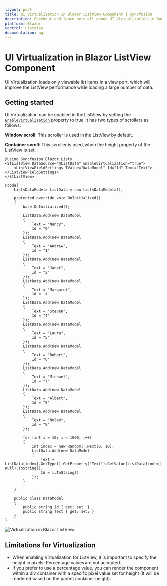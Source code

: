 ```yaml
---
layout: post
title: UI Virtualization in Blazor ListView Component | Syncfusion
description: Checkout and learn here all about UI Virtualization in Syncfusion Blazor ListView component and much more.
platform: Blazor
control: Listview
documentation: ug
---
```


# UI Virtualization in Blazor ListView Component

UI Virtualization loads only viewable list items in a view port, which will improve the ListView performance while loading a large number of data.

## Getting started

UI Virtualization can be enabled in the ListView by setting the [`EnableVirtualization`](https://help.syncfusion.com/cr/blazor/Syncfusion.Blazor.Lists.SfListView-1.html#Syncfusion_Blazor_Lists_SfListView_1_EnableVirtualization) property to true. It has two types of scrollers as follows:

**Window scroll**: This scroller is used in the ListView by default.

**Container scroll**: This scroller is used, when the height property of the ListView is set.

```cshtml
@using Syncfusion.Blazor.Lists
<SfListView DataSource="@ListData" EnableVirtualization="true">
    <ListViewFieldSettings TValue="DataModel" Id="Id" Text="Text"></ListViewFieldSettings>
</SfListView>

@code{
    List<DataModel> ListData = new List<DataModel>();

    protected override void OnInitialized()
    {
        base.OnInitialized();

        ListData.Add(new DataModel
        {
            Text = "Nancy",
            Id = "0"
        });
        ListData.Add(new DataModel
        {
            Text = "Andrew",
            Id = "1"
        });
        ListData.Add(new DataModel
        {
            Text = "Janet",
            Id = "2"
        });
        ListData.Add(new DataModel
        {
            Text = "Margaret",
            Id = "3"
        });
        ListData.Add(new DataModel
        {
            Text = "Steven",
            Id = "4"
        });
        ListData.Add(new DataModel
        {
            Text = "Laura",
            Id = "5"
        });
        ListData.Add(new DataModel
        {
            Text = "Robert",
            Id = "6"
        });
        ListData.Add(new DataModel
        {
            Text = "Michael",
            Id = "7"
        });
        ListData.Add(new DataModel
        {
            Text = "Albert",
            Id = "8"
        });
        ListData.Add(new DataModel
        {
            Text = "Nolan",
            Id = "9"
        });

        for (int i = 10; i < 1000; i++)
        {
            int index = new Random().Next(0, 10);
            ListData.Add(new DataModel
            {
                Text = ListData[index].GetType().GetProperty("Text").GetValue(ListData[index], null).ToString(),
                Id = i.ToString()
            });
        }

    }

    public class DataModel
    {
        public string Id { get; set; }
        public string Text { get; set; }
    }
}
```

![Virtualization in Blazor ListView](./images/list/blazor-listview-virtualization.png)

## Limitations for Virtualization

* When enabling Virtualization for ListView, it is important to specify the height in pixels. Percentage values are not accepted.
* If you prefer to use a percentage value, you can render the component within a div container with a specific pixel value set for height (It will be rendered based on the parent container height).
